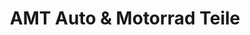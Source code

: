 ---
title: "AMT Auto & Motorrad Teile"
url: /mindelheim/amt-auto-und-motorrad-teile/
shop: Autoteile
---